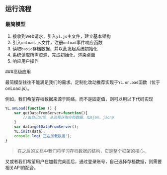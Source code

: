 ## 运行流程

### 最简模型

1. 接收到web请求，引入`yl.js`主文件，建立基本架构
2. 引入`onLoad.js`文件，注册`onload`事件响应函数
3. 读取`basic`存档数据，并以此发起系统初始化
4. 系统读取所需资源，完成初始化，渲染桌面
5. 响应用户操作

###高级应用

最简模型往往不能满足我们的需求。定制化改动推荐实现于`YL.onLoad`函数（位于onLoad.js）。

例如，我们希望存档数据来源于网络，而不是固定值，则可以用以下代码实现

~~~javascript
YL.onLoad(function () {
	var getDataFromServer=function(){
    	//由自己实现，从远程获取存档数据，如ajax、jsonp
    }
	var data=getDataFromServer(); 
	YL.init(data);
    console.log('正在加载数据');
}
~~~

> 在之后的文档中我们将学习存档数据的结构，它是整个框架的核心。



又或者我们希望用户在加载完桌面后，通过登录账号，自己选择存档数据，则需要相关API的配合。